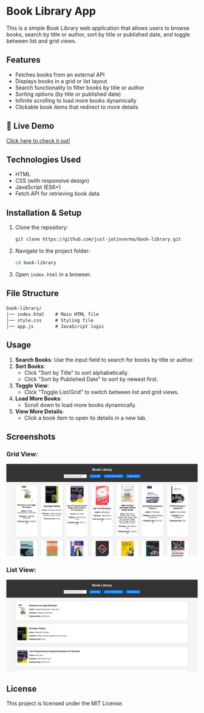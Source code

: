 # Book Library App

This is a simple Book Library web application that allows users to browse books, search by title or author, sort by title or published date, and toggle between list and grid views.

## Features

- Fetches books from an external API
- Displays books in a grid or list layout
- Search functionality to filter books by title or author
- Sorting options (by title or published date)
- Infinite scrolling to load more books dynamically
- Clickable book items that redirect to more details

## 🚀 Live Demo

[Click here to check it out!](https://chicodelib.netlify.app/)

## Technologies Used

- HTML
- CSS (with responsive design)
- JavaScript (ES6+)
- Fetch API for retrieving book data

## Installation & Setup

1. Clone the repository:
   ```sh
   git clone https://github.com/just-jatinverma/book-library.git
   ```
2. Navigate to the project folder:
   ```sh
   cd book-library
   ```
3. Open `index.html` in a browser.

## File Structure

```
book-library/
│── index.html    # Main HTML file
│── style.css     # Styling file
│── app.js        # JavaScript logic
```

## Usage

1. **Search Books**: Use the input field to search for books by title or author.
2. **Sort Books**:
   - Click "Sort by Title" to sort alphabetically.
   - Click "Sort by Published Date" to sort by newest first.
3. **Toggle View**:
   - Click "Toggle List/Grid" to switch between list and grid views.
4. **Load More Books**:
   - Scroll down to load more books dynamically.
5. **View More Details**:
   - Click a book item to open its details in a new tab.

## Screenshots

### Grid View:

![Grid View](./grid%20view.png)

### List View:

![List View](./list%20view.png)

## License

This project is licensed under the MIT License.
